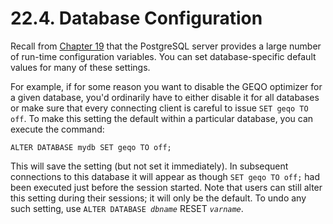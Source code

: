 # 22.4. Database Configuration

Recall from [Chapter 19](https://www.postgresql.org/docs/13/runtime-config.html) that the PostgreSQL server provides a large number of run-time configuration variables. You can set database-specific default values for many of these settings.

For example, if for some reason you want to disable the GEQO optimizer for a given database, you'd ordinarily have to either disable it for all databases or make sure that every connecting client is careful to issue `SET geqo TO off`. To make this setting the default within a particular database, you can execute the command:

```
ALTER DATABASE mydb SET geqo TO off;
```

This will save the setting (but not set it immediately). In subsequent connections to this database it will appear as though `SET geqo TO off;` had been executed just before the session started. Note that users can still alter this setting during their sessions; it will only be the default. To undo any such setting, use `ALTER DATABASE `_`dbname`_ RESET _`varname`_.
